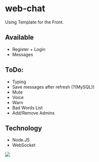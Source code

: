 # web-chat

Using Template for the Front.

## Available

- Register + Login
- Messages

## ToDo:

- Typing
- Save messages after refresh (?(MySQL))
- Mute
- Voice
- Warn
- Bad Words List
- Add/Remove Admins

## Technology

- Node.JS
- WebSocket


![](https://i.imgur.com/1kKdIX0.gif)
